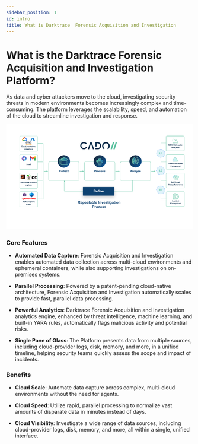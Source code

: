 ```yaml
---
sidebar_position: 1
id: intro
title: What is Darktrace  Forensic Acquisition and Investigation
---
```



# What is the Darktrace Forensic Acquisition and Investigation Platform?

As data and cyber attackers move to the cloud, investigating security threats in modern environments becomes increasingly complex and time-consuming. The platform leverages the scalability, speed, and automation of the cloud to streamline investigation and response.

<p align="center">
    <img src="/img/cado-overall.png" alt="Cado Platform" />
</p>

### Core Features

- **Automated Data Capture**: Forensic Acquisition and Investigation enables automated data collection across multi-cloud environments and ephemeral containers, while also supporting investigations on on-premises systems.
  
- **Parallel Processing**: Powered by a patent-pending cloud-native architecture, Forensic Acquisition and Investigation automatically scales to provide fast, parallel data processing.
  
- **Powerful Analytics**: Darktrace Forensic Acquisition and Investigation analytics engine, enhanced by threat intelligence, machine learning, and built-in YARA rules, automatically flags malicious activity and potential risks.
  
- **Single Pane of Glass**: The Platform presents data from multiple sources, including cloud-provider logs, disk, memory, and more, in a unified timeline, helping security teams quickly assess the scope and impact of incidents.

### Benefits

- **Cloud Scale**: Automate data capture across complex, multi-cloud environments without the need for agents.
  
- **Cloud Speed**: Utilize rapid, parallel processing to normalize vast amounts of disparate data in minutes instead of days.
  
- **Cloud Visibility**: Investigate a wide range of data sources, including cloud-provider logs, disk, memory, and more, all within a single, unified interface.
